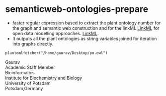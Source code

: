 # semanticweb-ontologies-prepare

- faster regular expression based to extract the plant ontology number for the graph and semantic web construction and for the linkML [LinkML](https://github.com/linkml/linkml) for open data modelling approaches. [LinkML](https://linkml.io/).
- It outputs all the plant ontologies as string variables joined for iteration into graphs directly. 

```
plantomlfetcher("/home/gaurav/Desktop/po.owl")
```

Gaurav \
Academic Staff Member \
Bioinformatics \
Institute for Biochemistry and Biology \
University of Potsdam \
Potsdam,Germany
